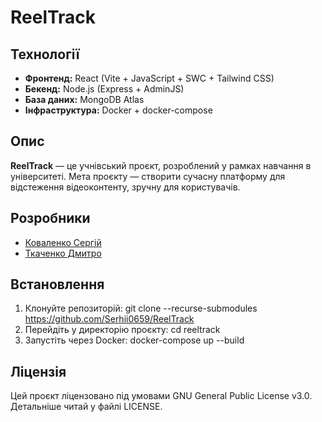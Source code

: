 # ReelTrack

## Технології

- **Фронтенд:** React (Vite + JavaScript + SWC + Tailwind CSS)
- **Бекенд:** Node.js (Express + AdminJS)
- **База даних:** MongoDB Atlas
- **Інфраструктура:** Docker + docker-compose

## Опис

**ReelTrack** — це учнівський проєкт, розроблений у рамках навчання в університеті.
Мета проєкту — створити сучасну платформу для відстеження відеоконтенту, зручну для користувачів.

## Розробники

- [Коваленко Сергій](https://github.com/Serhii0659)
- [Ткаченко Дмитро](https://github.com/uddorn)

## Встановлення

1. Клонуйте репозиторій:
    git clone --recurse-submodules https://github.com/Serhii0659/ReelTrack
2. Перейдіть у директорію проєкту:
    cd reeltrack
3. Запустіть через Docker:
    docker-compose up --build

## Ліцензія
Цей проєкт ліцензовано під умовами GNU General Public License v3.0.
Детальніше читай у файлі LICENSE.